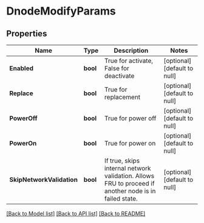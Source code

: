 # DnodeModifyParams

## Properties
Name | Type | Description | Notes
------------ | ------------- | ------------- | -------------
**Enabled** | **bool** | True for activate, False for deactivate | [optional] [default to null]
**Replace** | **bool** | True for replacement | [optional] [default to null]
**PowerOff** | **bool** | True for power off | [optional] [default to null]
**PowerOn** | **bool** | True for power on | [optional] [default to null]
**SkipNetworkValidation** | **bool** | If true, skips internal network validation. Allows FRU to proceed if another node is in failed state. | [optional] [default to null]

[[Back to Model list]](../README.md#documentation-for-models) [[Back to API list]](../README.md#documentation-for-api-endpoints) [[Back to README]](../README.md)


